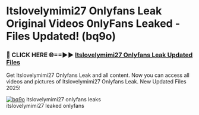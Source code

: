 # Itslovelymimi27 Onlyfans Leak Original Videos 0nlyFans Leaked - Files Updated! (bq9o)

<h3>🔴 CLICK HERE 🌐==►► <a href="https://tinyurl.com/brd5kh86" rel="nofollow">Itslovelymimi27 Onlyfans Leak Updated Files</a></h3>

Get Itslovelymimi27 Onlyfans Leak and all content. Now you can access all videos and pictures of Itslovelymimi27 Onlyfans Leak. New Updated Files 2025!

[![bq9o](https://i.imgur.com/K7sEzmb.gif)](https://tinyurl.com/brd5kh86)
itslovelymimi27 onlyfans leaks<br>
itslovelymimi27 leaked onlyfans